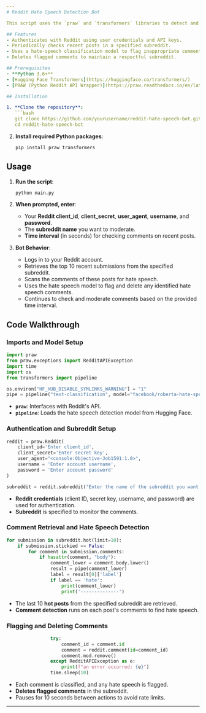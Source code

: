 ```yaml
---
# Reddit Hate Speech Detection Bot

This script uses the `praw` and `transformers` libraries to detect and moderate hate speech in Reddit comments within a specified subreddit. It leverages a pretrained hate speech model to automatically flag and delete offensive comments from recent posts in the subreddit at a user-defined time interval.

## Features
- Authenticates with Reddit using user credentials and API keys.
- Periodically checks recent posts in a specified subreddit.
- Uses a hate-speech classification model to flag inappropriate comments.
- Deletes flagged comments to maintain a respectful subreddit.

## Prerequisites
- **Python 3.6+**
- [Hugging Face Transformers](https://huggingface.co/transformers/)
- [PRAW (Python Reddit API Wrapper)](https://praw.readthedocs.io/en/latest/)

## Installation

1. **Clone the repository**:
   ```bash
   git clone https://github.com/yourusername/reddit-hate-speech-bot.git
   cd reddit-hate-speech-bot
   ```

2. **Install required Python packages**:
   ```bash
   pip install praw transformers
   ```

## Usage

1. **Run the script**:
   ```bash
   python main.py
   ```

2. **When prompted, enter**:
   - Your **Reddit client_id**, **client_secret**, **user_agent**, **username**, and **password**.
   - The **subreddit name** you want to moderate.
   - **Time interval** (in seconds) for checking comments on recent posts.

3. **Bot Behavior**:
   - Logs in to your Reddit account.
   - Retrieves the top 10 recent submissions from the specified subreddit.
   - Scans the comments of these posts for hate speech.
   - Uses the hate speech model to flag and delete any identified hate speech comments.
   - Continues to check and moderate comments based on the provided time interval.

## Code Walkthrough

### Imports and Model Setup

```python
import praw
from praw.exceptions import RedditAPIException
import time
import os
from transformers import pipeline

os.environ["HF_HUB_DISABLE_SYMLINKS_WARNING"] = "1"
pipe = pipeline("text-classification", model="facebook/roberta-hate-speech-dynabench-r4-target")
```

- **`praw`**: Interfaces with Reddit's API.
- **`pipeline`**: Loads the hate speech detection model from Hugging Face.

### Authentication and Subreddit Setup

```python
reddit = praw.Reddit(
    client_id='Enter client_id',
    client_secret='Enter secret key',
    user_agent="<console:Objective-Job1591:1.0>",
    username = 'Enter account username',
    password = 'Enter account password'
)

subreddit = reddit.subreddit("Enter the name of the subreddit you want to moderate")
```

- **Reddit credentials** (client ID, secret key, username, and password) are used for authentication.
- **Subreddit** is specified to monitor the comments.

### Comment Retrieval and Hate Speech Detection

```python
for submission in subreddit.hot(limit=10):
    if submission.stickied == False:
        for comment in submission.comments:
            if hasattr(comment, "body"):
                comment_lower = comment.body.lower()
                result = pipe(comment_lower)
                label = result[0]['label']
                if label == 'hate':
                    print(comment_lower)
                    print('--------------')
```

- The last 10 **hot posts** from the specified subreddit are retrieved.
- **Comment detection** runs on each post's comments to find hate speech.

### Flagging and Deleting Comments

```python
                try:
                    comment_id = comment.id
                    comment = reddit.comment(id=comment_id)
                    comment.mod.remove()
                except RedditAPIException as e:
                    print(f"an error occurred: {e}")
                time.sleep(10)
```

- Each comment is classified, and any hate speech is flagged.
- **Deletes flagged comments** in the subreddit.
- Pauses for 10 seconds between actions to avoid rate limits.
---
```

